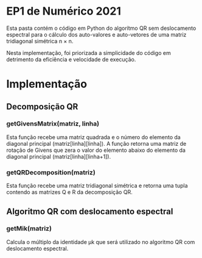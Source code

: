 # EP1 de Numérico 2021

Esta pasta contém o código em Python do algorítmo QR sem deslocamento
espectral para o cálculo dos auto-valores e auto-vetores de uma matriz
tridiagonal simétrica n × n.

Nesta implementação, foi priorizada a simplicidade do código em detrimento da
eficiência e velocidade de execução.

# Implementação

## Decomposição QR
### **getGivensMatrix(matriz, linha)**
Esta função recebe uma matriz quadrada e o número do elemento da diagonal
principal (matriz[linha][linha]). A função retorna uma matriz de rotação de
Givens que zera o valor do elemento abaixo do elemento da diagonal principal
(matriz[linha][linha+1]).

### **getQRDecomposition(matriz)**
Esta função recebe uma matriz tridiagonal simétrica e retorna uma tupla
contendo as matrizes Q e R da decomposição QR.

## Algoritmo QR com deslocamento espectral
### **getMik(matriz)**
Calcula o múltiplo da identidade µk que será utilizado no algoritmo QR com
deslocamento espectral.